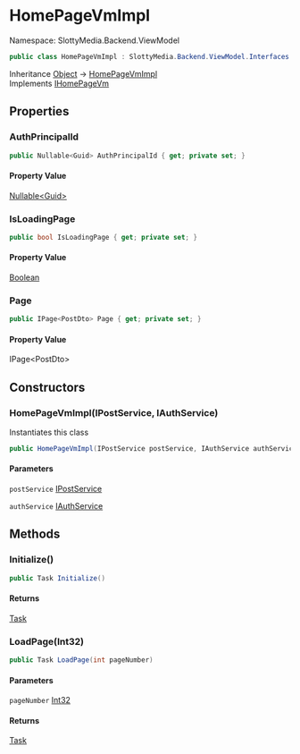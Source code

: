 # HomePageVmImpl

Namespace: SlottyMedia.Backend.ViewModel

```csharp
public class HomePageVmImpl : SlottyMedia.Backend.ViewModel.Interfaces.IHomePageVm
```

Inheritance [Object](https://docs.microsoft.com/en-us/dotnet/api/system.object) → [HomePageVmImpl](./slottymedia.backend.viewmodel.homepagevmimpl.md)<br>
Implements [IHomePageVm](./slottymedia.backend.viewmodel.interfaces.ihomepagevm.md)

## Properties

### **AuthPrincipalId**

```csharp
public Nullable<Guid> AuthPrincipalId { get; private set; }
```

#### Property Value

[Nullable&lt;Guid&gt;](https://docs.microsoft.com/en-us/dotnet/api/system.nullable-1)<br>

### **IsLoadingPage**

```csharp
public bool IsLoadingPage { get; private set; }
```

#### Property Value

[Boolean](https://docs.microsoft.com/en-us/dotnet/api/system.boolean)<br>

### **Page**

```csharp
public IPage<PostDto> Page { get; private set; }
```

#### Property Value

IPage&lt;PostDto&gt;<br>

## Constructors

### **HomePageVmImpl(IPostService, IAuthService)**

Instantiates this class

```csharp
public HomePageVmImpl(IPostService postService, IAuthService authService)
```

#### Parameters

`postService` [IPostService](./slottymedia.backend.services.interfaces.ipostservice.md)<br>

`authService` [IAuthService](./slottymedia.backend.services.interfaces.iauthservice.md)<br>

## Methods

### **Initialize()**

```csharp
public Task Initialize()
```

#### Returns

[Task](https://docs.microsoft.com/en-us/dotnet/api/system.threading.tasks.task)<br>

### **LoadPage(Int32)**

```csharp
public Task LoadPage(int pageNumber)
```

#### Parameters

`pageNumber` [Int32](https://docs.microsoft.com/en-us/dotnet/api/system.int32)<br>

#### Returns

[Task](https://docs.microsoft.com/en-us/dotnet/api/system.threading.tasks.task)<br>

